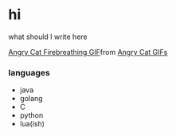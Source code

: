 # hi

what should I write here

<div class="tenor-gif-embed" data-postid="10367304" data-share-method="host" data-aspect-ratio="0.913242" data-width="100%"><a href="https://tenor.com/view/angry-cat-firebreathing-gif-10367304">Angry Cat Firebreathing GIF</a>from <a href="https://tenor.com/search/angry+cat-gifs">Angry Cat GIFs</a></div> <script type="text/javascript" async src="https://tenor.com/embed.js"></script>

### languages
* java
* golang
* C
* python
* lua(ish)
